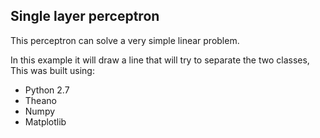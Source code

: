 ## Single layer perceptron
This perceptron can solve a very simple linear problem.

In this example it will draw a line that will try to
separate the two classes, This was built using:
- Python 2.7
- Theano
- Numpy
- Matplotlib

